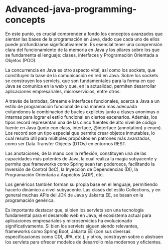 # Advanced-java-programming-concepts

En este punto, es crucial comprender a fondo los conceptos avanzados que sientan las bases de la programación en Java, dado que cada uno de ellos puede profundizarse significativamente. Es esencial tener una comprensión clara del funcionamiento de la memoria en Java y los pilares sobre los que se fundamenta el lenguaje: clases, interfaces y Programación Orientada a Objetos (POO).

La concurrencia en Java es otro aspecto vital, así como los sockets, que constituyen la base de la comunicación en red en Java. Sobre los sockets se construyen los servlets, que son fundamentales para la forma en que Java se comunica en la web y que, en la actualidad, permiten desarrollar aplicaciones empresariales, microservicios, entre otros.

A través de lambdas, Streams e interfaces funcionales, acerca a Java a un estilo de programación funcional de una manera mas adecuada evitandonos la combinacioó de bucles explictos junto a clases anonimas o internas para lograr el estilo funcional en ciertos escenarios. Además, los tipos record representan una de las cinco fuentes de alto nivel de código fuente en Java (junto con class, interface, @interface (annotation) y enum). Los record son un tipo especial que permite crear objetos inmutables, lo cual resulta útil para múltiples propósitos en patrones más avanzados, como ser Data Transfer Objects (DTOs) en entornos REST.

Las anotaciones, de la mano con la reflexión, constituyen una de las capacidades más potentes de Java, la cual realiza la magia subyacente y permite que frameworks como Spring sean tan poderosos, facilitando la Inversión de Control (IoC), la Inyección de Dependencias (DI), la Programación Orientada a Aspectos (AOP), etc.

Los genéricos también forman su propia base en el lenguaje, permitiendo hacerlo dinámico a nivel subyacente. Las clases del estilo Collections, y en general muchas APIs del JDK de Java y Jakarta EE, se basan en la programación genérica.

Es importante destacar que, si bien los servlets son una tecnología fundamental para el desarrollo web en Java, el ecosistema actual para aplicaciones empresariales y microservicios ha evolucionado significativamente. Si bien los servlets siguen siendo relevantes, frameworks como Spring Boot, Jakarta EE (con sus diversas especificaciones como CDI, JPA, etc.), y otros, construyen sobre o abstraen los servlets para ofrecer modelos de desarrollo más modernos y eficientes.
